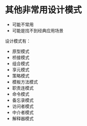 # 其他非常用设计模式

- 可能不常用
- 可能是找不到经典应用场景

设计模式有：

- 原型模式
- 桥接模式
- 组合模式
- 享元模式
- 策略模式
- 模板方法模式
- 职责连模式
- 命令模式
- 备忘录模式
- 访问者模式
- 中介者模式
- 解释器模式